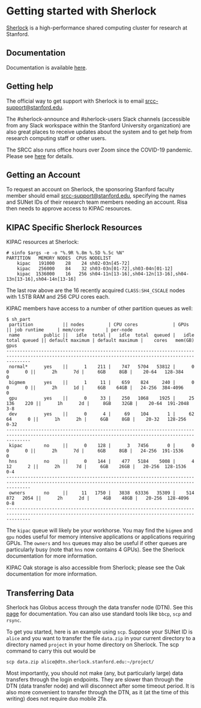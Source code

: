 # Getting started with Sherlock

[Sherlock](https://www.sherlock.stanford.edu/) is a high-performance shared computing cluster for research at Stanford.

## Documentation

Documentation is available [here](https://www.sherlock.stanford.edu/docs/).

## Getting help

The official way to get support with Sherlock is to email srcc-support@stanford.edu.

The #sherlock-announce and #sherlock-users Slack channels (accessible from any Slack workspace within the Stanford University organization) are also great places to receive updates about the system and to get help from research computing staff or other users.

The SRCC also runs office hours over Zoom since the COVID-19 pandemic.
Please see [here](https://www.sherlock.stanford.edu/docs/#office-hours) for details.

## Getting an Account

To request an account on Sherlock, the sponsoring Stanford faculty member should email srcc-support@stanford.edu, specifying the names and SUNet IDs of their research team members needing an account.
Risa then needs to approve access to KIPAC resources.

## KIPAC Specific Sherlock Resources

KIPAC resources at Sherlock:
```
# sinfo $args -e -o "%.9R %.8m %.5D %.5c %N"
PARTITION   MEMORY NODES  CPUS NODELIST
    kipac   191000    28    24 sh02-03n[45-72]
    kipac   256000    84    32 sh03-03n[01-72],sh03-04n[01-12]
    kipac  1536000    16   256 sh04-11n[13-16],sh04-12n[13-16],sh04-13n[13-16],sh04-14n[13-16]
```
The last row above are the 16 recently acquired `CLASS:SH4_CSCALE` nodes with 1.5TB RAM and 256 CPU cores each.

KIPAC members have access to a number of other partition queues as well:
```
$ sh_part
 partition           || nodes         | CPU cores             | GPUs                 || job runtime     | mem/core        | per-node
 name         public ||   idle  total |   idle  total  queued |   idle  total queued || default maximum | default maximum |    cores   mem(GB)  gpus
-----------------------------------------------------------------------------------------------------------------------------------------------------
 normal*      yes    ||      1    211 |    747   5704   53812 |      0      0      0 ||      2h      7d |     6GB     8GB |    20-64   128-384     0
 bigmem       yes    ||      1     11 |    659    824     240 |      0      0      0 ||      2h      1d |     6GB    64GB |   24-256  384-4096     0
 gpu          yes    ||      0     33 |    250   1068    1925 |     25    136    220 ||      1h      2d |     8GB    32GB |    20-64  191-2048   3-8
 dev          yes    ||      0      4 |     69    104       1 |     62     64      0 ||      1h      2h |     6GB     8GB |    20-32   128-256  0-32
-----------------------------------------------------------------------------------------------------------------------------------------------------
 kipac        no     ||      0    128 |      3   7456       0 |      0      0      0 ||      2h      7d |     6GB     8GB |   24-256  191-1536     0
 hns          no     ||      0    144 |    477   5184    5008 |      4     12      2 ||      2h      7d |     6GB    26GB |   20-256  128-1536   0-4
-----------------------------------------------------------------------------------------------------------------------------------------------------
 owners       no     ||     11   1750 |   3838  63336   35309 |    514    872   2054 ||      2h      2d |     4GB    48GB |   20-256  128-4096   0-8
-----------------------------------------------------------------------------------------------------------------------------------------------------
```
The `kipac` queue will likely be your workhorse. You may find the `bigmem` and `gpu` nodes useful for memory intensive applications or applications requiring GPUs. The `owners` and `hns` queues may also be useful if other queues are particularly busy (note that `hns` now contains 4 GPUs). See the Sherlock documentation for more information.

KIPAC Oak storage is also accessible from Sherlock; please see the Oak documentation for more information.

## Transferring Data

Sherlock has Globus access through the data transfer node (DTN). See this [page](https://www.sherlock.stanford.edu/docs/storage/data-transfer/#transfer-protocols) for documentation. You can also use standard tools like `bbcp`, `scp` and `rsync`.

To get you started, here is an example using `scp`. Suppose your SUNet ID is `alice` and you want to transfer the file `data.zip` in your current directory to a directory named `project` in your home directory on Sherlock. The scp command to carry this out would be
```
scp data.zip alice@dtn.sherlock.stanford.edu:~/project/
```
Most importantly, you should not make (any, but particularly large) data transfers through the login endpoints. They are slower than through the DTN (data transfer node) and will disconnect after some timeout period. It is also more convenient to transfer through the DTN, as it (at the time of this writing) does not require duo mobile 2fa.
